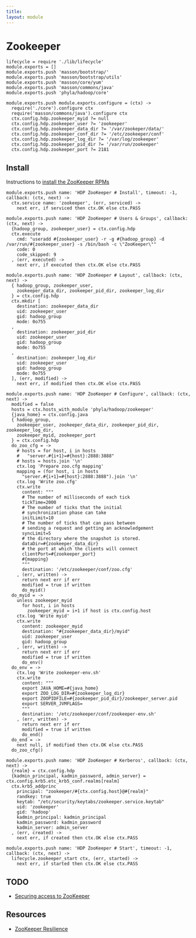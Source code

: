 ```yaml
---
title: 
layout: module
---
```


# Zookeeper

    lifecycle = require './lib/lifecycle'
    module.exports = []
    module.exports.push 'masson/bootstrap/'
    module.exports.push 'masson/bootstrap/utils'
    module.exports.push 'masson/core/yum'
    module.exports.push 'masson/commons/java'
    module.exports.push 'phyla/hadoop/core'

    module.exports.push module.exports.configure = (ctx) ->
      require('./core').configure ctx
      require('masson/commons/java').configure ctx
      ctx.config.hdp.zookeeper_myid ?= null
      ctx.config.hdp.zookeeper_user ?= 'zookeeper'
      ctx.config.hdp.zookeeper_data_dir ?= '/var/zookeper/data/'
      ctx.config.hdp.zookeeper_conf_dir ?= '/etc/zookeeper/conf'
      ctx.config.hdp.zookeeper_log_dir ?= '/var/log/zookeeper'
      ctx.config.hdp.zookeeper_pid_dir ?= '/var/run/zookeeper'
      ctx.config.hdp.zookeeper_port ?= 2181

## Install

Instructions to [install the ZooKeeper RPMs](http://docs.hortonworks.com/HDPDocuments/HDP1/HDP-1.3.2/bk_installing_manually_book/content/rpm-chap9-1.html)

    module.exports.push name: 'HDP ZooKeeper # Install', timeout: -1, callback: (ctx, next) ->
      ctx.service name: 'zookeeper', (err, serviced) ->
        next err, if serviced then ctx.OK else ctx.PASS

    module.exports.push name: 'HDP ZooKeeper # Users & Groups', callback: (ctx, next) ->
      {hadoop_group, zookeeper_user} = ctx.config.hdp
      ctx.execute
        cmd: "useradd #{zookeeper_user} -r -g #{hadoop_group} -d /var/run/#{zookeeper_user} -s /bin/bash -c \"ZooKeeper\""
        code: 0
        code_skipped: 9
      , (err, executed) ->
        next err, if executed then ctx.OK else ctx.PASS

    module.exports.push name: 'HDP ZooKeeper # Layout', callback: (ctx, next) ->
      { hadoop_group, zookeeper_user, 
        zookeeper_data_dir, zookeeper_pid_dir, zookeeper_log_dir
      } = ctx.config.hdp
      ctx.mkdir [
        destination: zookeeper_data_dir
        uid: zookeeper_user
        gid: hadoop_group
        mode: 0o755
      ,
        destination: zookeeper_pid_dir
        uid: zookeeper_user
        gid: hadoop_group
        mode: 0o755
      ,
        destination: zookeeper_log_dir
        uid: zookeeper_user
        gid: hadoop_group
        mode: 0o755
      ], (err, modified) ->
        next err, if modified then ctx.OK else ctx.PASS

    module.exports.push name: 'HDP ZooKeeper # Configure', callback: (ctx, next) ->
      modified = false
      hosts = ctx.hosts_with_module 'phyla/hadoop/zookeeper'
      {java_home} = ctx.config.java
      { hadoop_group,
        zookeeper_user, zookeeper_data_dir, zookeeper_pid_dir, zookeeper_log_dir,
        zookeeper_myid, zookeeper_port
      } = ctx.config.hdp
      do_zoo_cfg = ->
        # hosts = for host, i in hosts
        #   "server.#{i+1}=#{host}:2888:3888"
        # hosts = hosts.join '\n'
        ctx.log 'Prepare zoo.cfg mapping'
        mapping = (for host, i in hosts
          "server.#{i+1}=#{host}:2888:3888").join '\n'
        ctx.log 'Write zoo.cfg'
        ctx.write
          content: """
          # The number of milliseconds of each tick
          tickTime=2000
          # The number of ticks that the initial
          # synchronization phase can take
          initLimit=10
          # The number of ticks that can pass between
          # sending a request and getting an acknowledgement
          syncLimit=5
          # the directory where the snapshot is stored.
          dataDir=#{zookeeper_data_dir}
          # the port at which the clients will connect
          clientPort=#{zookeeper_port}
          #{mapping}
          """
          destination: '/etc/zookeeper/conf/zoo.cfg'
        , (err, written) ->
          return next err if err
          modified = true if written
          do_myid()
      do_myid = ->
        unless zookeeper_myid
          for host, i in hosts
            zookeeper_myid = i+1 if host is ctx.config.host
        ctx.log 'Write myid'
        ctx.write
          content: zookeeper_myid
          destination: "#{zookeeper_data_dir}/myid"
          uid: zookeeper_user
          gid: hadoop_group
        , (err, written) ->
          return next err if err
          modified = true if written
          do_env()
      do_env = ->
        ctx.log 'Write zookeeper-env.sh'
        ctx.write
          content: """
          export JAVA_HOME=#{java_home}
          export ZOO_LOG_DIR=#{zookeeper_log_dir}
          export ZOOPIDFILE=#{zookeeper_pid_dir}/zookeeper_server.pid
          export SERVER_JVMFLAGS= 
          """
          destination: '/etc/zookeeper/conf/zookeeper-env.sh'
        , (err, written) ->
          return next err if err
          modified = true if written
          do_end()
      do_end = ->
        next null, if modified then ctx.OK else ctx.PASS
      do_zoo_cfg()

    module.exports.push name: 'HDP ZooKeeper # Kerberos', callback: (ctx, next) ->
      {realm} = ctx.config.hdp
      {kadmin_principal, kadmin_password, admin_server} = ctx.config.krb5.etc_krb5_conf.realms[realm]
      ctx.krb5_addprinc
        principal: "zookeeper/#{ctx.config.host}@#{realm}"
        randkey: true
        keytab: "/etc/security/keytabs/zookeeper.service.keytab"
        uid: 'zookeeper'
        gid: 'hadoop'
        kadmin_principal: kadmin_principal
        kadmin_password: kadmin_password
        kadmin_server: admin_server
      , (err, created) ->
        next err, if created then ctx.OK else ctx.PASS

    module.exports.push name: 'HDP ZooKeeper # Start', timeout: -1, callback: (ctx, next) ->
      lifecycle.zookeeper_start ctx, (err, started) ->
        next err, if started then ctx.OK else ctx.PASS

## TODO

*   [Securing access to ZooKeeper](http://hadoop.apache.org/docs/r2.2.0/hadoop-yarn/hadoop-yarn-site/HDFSHighAvailabilityWithNFS.html)

## Resources

*   [ZooKeeper Resilience](http://blog.cloudera.com/blog/2014/03/zookeeper-resilience-at-pinterest/)






